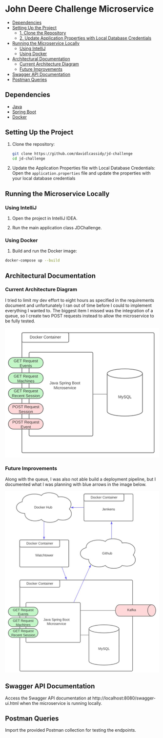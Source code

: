 # John Deere Challenge Microservice

- [Dependencies](#dependencies)
- [Setting Up the Project](#setting-up-the-project)
  - [1. Clone the Repository](#1-clone-the-repository)
  - [2. Update Application Properties with Local Database Credentials](#2-update-application-properties-with-local-database-credentials)
- [Running the Microservice Locally](#running-the-microservice-locally)
  - [Using IntelliJ](#using-intellij)
  - [Using Docker](#using-docker)
- [Architectural Documentation](#architectural-documentation)
  - [Current Architecture Diagram](#current-architecture-diagram)
  - [Future Improvements](#future-improvements)
- [Swagger API Documentation](#swagger-api-documentation)
- [Postman Queries](#postman-queries)

## Dependencies

- [Java](https://www.java.com/en/download/)
- [Spring Boot](https://spring.io/projects/spring-boot)
- [Docker](https://www.docker.com/)

## Setting Up the Project

1. Clone the repository:
   ```bash
   git clone https://github.com/davidlcassidy/jd-challenge
   cd jd-challenge
   ```

2. Update the Application Properties file with Local Database Credentials:
Open the `application.properties` file and update the properties with your local database credentials

## Running the Microservice Locally

### Using IntelliJ

1.  Open the project in IntelliJ IDEA.
    
2.  Run the main application class JDChallenge.
    

### Using Docker

1.  Build and run the Docker image:
    
   ```bash
   docker-compose up --build
   ```

## Architectural Documentation

### Current Architecture Diagram

I tried to limit my dev effort to eight hours as specified in the requirements document and unfortunately I ran out of time before I could to implement everything I wanted to. The biggest item I missed was the integration of a queue, so I create two POST requests instead to allow the microservice to be fully tested. 

![Architecture Diagram](images/current_architecture_diagram.jpg)

### Future Improvements

Along with the queue, I was also not able build a deployment pipeline, but I documented what I was planning with blue arrows in the image below.

![Future Improvements](images/future_improvements.jpg)

## Swagger API Documentation

Access the Swagger API documentation at http://localhost:8080/swagger-ui.html when the microservice is running locally.

## Postman Queries

Import the provided Postman collection for testing the endpoints.

 

